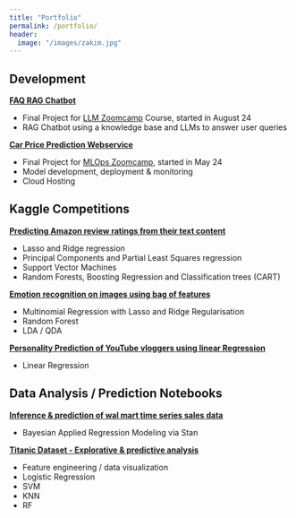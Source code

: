 ```yaml
---
title: "Portfolio"
permalink: /portfolio/
header:
  image: "/images/zakim.jpg"
---
```



## Development

[**FAQ RAG Chatbot**](https://github.com/Alexander-Heinz/vdi_chatbot)
* Final Project for [LLM Zoomcamp](https://github.com/DataTalksClub/llm-zoomcamp/) Course, started in August 24
* RAG Chatbot using a knowledge base and LLMs to answer user queries


[**Car Price Prediction Webservice**](https://github.com/Alexander-Heinz/car-price-webapp)
* Final Project for [MLOps Zoomcamp](https://github.com/DataTalksClub/mlops-zoomcamp/tree/main), started in May 24
* Model development, deployment & monitoring
* Cloud Hosting 

## Kaggle Competitions

[**Predicting Amazon review ratings from their text content**](https://www.kaggle.com/glaswasser/baby-reviews-elise-tom-alex-group-5-round-2)
* Lasso and Ridge regression
* Principal Components and Partial Least Squares regression
* Support Vector Machines
* Random Forests, Boosting Regression and Classification trees (CART)


[**Emotion recognition on images using bag of features**](https://www.kaggle.com/glaswasser/emotion-recognition-t5-alexander-cathelijne-final)
* Multinomial Regression with Lasso and Ridge Regularisation
* Random Forest
* LDA / QDA


[**Personality Prediction of YouTube vloggers using linear Regression**](https://www.kaggle.com/glaswasser/notebook-bertlich-arja-heinz-team-2)

* Linear Regression

## Data Analysis / Prediction Notebooks

[**Inference & prediction of wal mart time series sales data**](https://www.kaggle.com/code/glaswasser/inference-prediction-bayesian-regression-rstan)

* Bayesian Applied Regression Modeling via Stan



[**Titanic Dataset - Explorative & predictive analysis**](https://www.kaggle.com/code/glaswasser/titanic-dataset-explorative-predictive-analysis)

* Feature engineering / data visualization
* Logistic Regression
* SVM
* KNN
* RF


